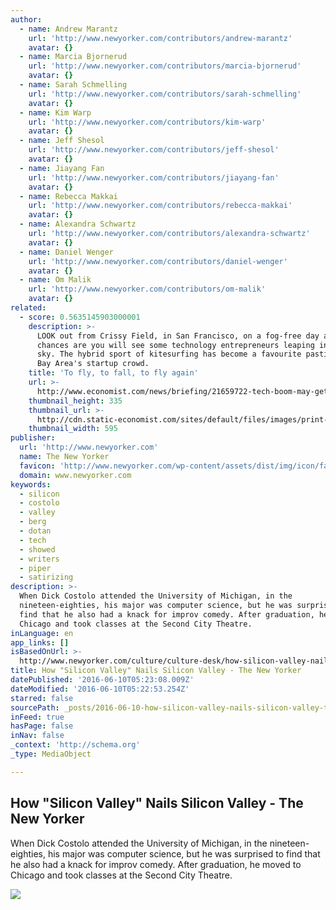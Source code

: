 ```yaml
---
author:
  - name: Andrew Marantz
    url: 'http://www.newyorker.com/contributors/andrew-marantz'
    avatar: {}
  - name: Marcia Bjornerud
    url: 'http://www.newyorker.com/contributors/marcia-bjornerud'
    avatar: {}
  - name: Sarah Schmelling
    url: 'http://www.newyorker.com/contributors/sarah-schmelling'
    avatar: {}
  - name: Kim Warp
    url: 'http://www.newyorker.com/contributors/kim-warp'
    avatar: {}
  - name: Jeff Shesol
    url: 'http://www.newyorker.com/contributors/jeff-shesol'
    avatar: {}
  - name: Jiayang Fan
    url: 'http://www.newyorker.com/contributors/jiayang-fan'
    avatar: {}
  - name: Rebecca Makkai
    url: 'http://www.newyorker.com/contributors/rebecca-makkai'
    avatar: {}
  - name: Alexandra Schwartz
    url: 'http://www.newyorker.com/contributors/alexandra-schwartz'
    avatar: {}
  - name: Daniel Wenger
    url: 'http://www.newyorker.com/contributors/daniel-wenger'
    avatar: {}
  - name: Om Malik
    url: 'http://www.newyorker.com/contributors/om-malik'
    avatar: {}
related:
  - score: 0.5635145903000001
    description: >-
      LOOK out from Crissy Field, in San Francisco, on a fog-free day and
      chances are you will see some technology entrepreneurs leaping into the
      sky. The hybrid sport of kitesurfing has become a favourite pastime of the
      Bay Area's startup crowd.
    title: 'To fly, to fall, to fly again'
    url: >-
      http://www.economist.com/news/briefing/21659722-tech-boom-may-get-bumpy-it-will-not-end-repeat-dotcom-crash-fly
    thumbnail_height: 335
    thumbnail_url: >-
      http://cdn.static-economist.com/sites/default/files/images/print-edition/20150725_FBP001_1.jpg
    thumbnail_width: 595
publisher:
  url: 'http://www.newyorker.com'
  name: The New Yorker
  favicon: 'http://www.newyorker.com/wp-content/assets/dist/img/icon/favicon.ico'
  domain: www.newyorker.com
keywords:
  - silicon
  - costolo
  - valley
  - berg
  - dotan
  - tech
  - showed
  - writers
  - piper
  - satirizing
description: >-
  When Dick Costolo attended the University of Michigan, in the
  nineteen-eighties, his major was computer science, but he was surprised to
  find that he also had a knack for improv comedy. After graduation, he moved to
  Chicago and took classes at the Second City Theatre.
inLanguage: en
app_links: []
isBasedOnUrl: >-
  http://www.newyorker.com/culture/culture-desk/how-silicon-valley-nails-silicon-valley
title: How "Silicon Valley" Nails Silicon Valley - The New Yorker
datePublished: '2016-06-10T05:23:08.009Z'
dateModified: '2016-06-10T05:22:53.254Z'
starred: false
sourcePath: _posts/2016-06-10-how-silicon-valley-nails-silicon-valley-the-new-yorker.md
inFeed: true
hasPage: false
inNav: false
_context: 'http://schema.org'
_type: MediaObject

---
```

<article style=""><h1>How "Silicon Valley" Nails Silicon Valley - The New Yorker</h1><p>When Dick Costolo attended the University of Michigan, in the nineteen-eighties, his major was computer science, but he was surprised to find that he also had a knack for improv comedy. After graduation, he moved to Chicago and took classes at the Second City Theatre.</p><img src="http://www.newyorker.com/wp-content/uploads/2016/06/Marantz-Swisher-Diptych-1200x630-1465495696.jpg" /></article>